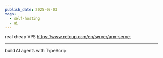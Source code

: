 ```yaml
---
publish_date: 2025-05-03
tags:
  - self-hosting
  - ai
---
```


  real cheap VPS https://www.netcup.com/en/server/arm-server
  
---

build AI agents with TypeScrip